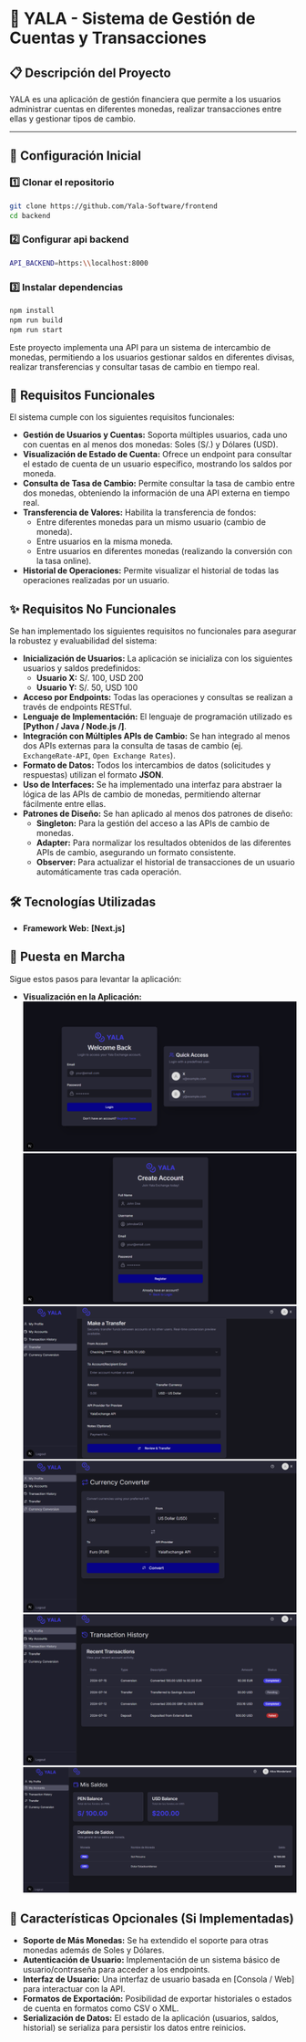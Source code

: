 # 💸 YALA - Sistema de Gestión de Cuentas y Transacciones

## 📋 Descripción del Proyecto
YALA es una aplicación de gestión financiera que permite a los usuarios administrar cuentas en diferentes monedas, realizar transacciones entre ellas y gestionar tipos de cambio.

---

## 🚀 Configuración Inicial


    
### 1️⃣ Clonar el repositorio
```bash
git clone https://github.com/Yala-Software/frontend
cd backend
```

### 2️⃣ Configurar api backend
```bash
API_BACKEND=https:\\localhost:8000
```

### 3️⃣ Instalar dependencias
```bash
npm install
npm run build
npm run start
```

Este proyecto implementa una API para un sistema de intercambio de monedas, permitiendo a los usuarios gestionar saldos en diferentes divisas, realizar transferencias y consultar tasas de cambio en tiempo real.

## 🚀 Requisitos Funcionales

El sistema cumple con los siguientes requisitos funcionales:

* **Gestión de Usuarios y Cuentas:** Soporta múltiples usuarios, cada uno con cuentas en al menos dos monedas: Soles (S/.) y Dólares (USD).
* **Visualización de Estado de Cuenta:** Ofrece un endpoint para consultar el estado de cuenta de un usuario específico, mostrando los saldos por moneda.
* **Consulta de Tasa de Cambio:** Permite consultar la tasa de cambio entre dos monedas, obteniendo la información de una API externa en tiempo real.
* **Transferencia de Valores:** Habilita la transferencia de fondos:
    * Entre diferentes monedas para un mismo usuario (cambio de moneda).
    * Entre usuarios en la misma moneda.
    * Entre usuarios en diferentes monedas (realizando la conversión con la tasa online).
* **Historial de Operaciones:** Permite visualizar el historial de todas las operaciones realizadas por un usuario.


## ✨ Requisitos No Funcionales

Se han implementado los siguientes requisitos no funcionales para asegurar la robustez y evaluabilidad del sistema:

* **Inicialización de Usuarios:** La aplicación se inicializa con los siguientes usuarios y saldos predefinidos:
    * **Usuario X:** S/. 100, USD 200
    * **Usuario Y:** S/. 50, USD 100
* **Acceso por Endpoints:** Todas las operaciones y consultas se realizan a través de endpoints RESTful.
* **Lenguaje de Implementación:** El lenguaje de programación utilizado es **[Python / Java / Node.js /]**.
* **Integración con Múltiples APIs de Cambio:** Se han integrado al menos dos APIs externas para la consulta de tasas de cambio (ej. `ExchangeRate-API`, `Open Exchange Rates`).
* **Formato de Datos:** Todos los intercambios de datos (solicitudes y respuestas) utilizan el formato **JSON**.
* **Uso de Interfaces:** Se ha implementado una interfaz para abstraer la lógica de las APIs de cambio de monedas, permitiendo alternar fácilmente entre ellas.
* **Patrones de Diseño:** Se han aplicado al menos dos patrones de diseño:
    * **Singleton:** Para la gestión del acceso a las APIs de cambio de monedas.
    * **Adapter:** Para normalizar los resultados obtenidos de las diferentes APIs de cambio, asegurando un formato consistente.
    * **Observer:** Para actualizar el historial de transacciones de un usuario automáticamente tras cada operación.

## 🛠️ Tecnologías Utilizadas

* **Framework Web:** **[Next.js]**

## 🚀 Puesta en Marcha

Sigue estos pasos para levantar la aplicación:

* **Visualización en la Aplicación:**
![Uso de la aplicacion](./images/01.png)
![Uso de la aplicacion](./images/02.png)
![Uso de la aplicacion](./images/03.png)
![Uso de la aplicacion](./images/04.png)
![Uso de la aplicacion](./images/05.png)
![Uso de la aplicacion](./images/06.png)


## 🌟 Características Opcionales (Si Implementadas)

* **Soporte de Más Monedas:** Se ha extendido el soporte para otras monedas además de Soles y Dólares.
* **Autenticación de Usuario:** Implementación de un sistema básico de usuario/contraseña para acceder a los endpoints.
* **Interfaz de Usuario:** Una interfaz de usuario basada en [Consola / Web] para interactuar con la API.
* **Formatos de Exportación:** Posibilidad de exportar historiales o estados de cuenta en formatos como CSV o XML.
* **Serialización de Datos:** El estado de la aplicación (usuarios, saldos, historial) se serializa para persistir los datos entre reinicios.

